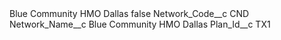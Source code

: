 <?xml version="1.0" encoding="UTF-8"?>
<CustomMetadata xmlns="http://soap.sforce.com/2006/04/metadata" xmlns:xsi="http://www.w3.org/2001/XMLSchema-instance" xmlns:xsd="http://www.w3.org/2001/XMLSchema">
    <label>Blue Community HMO Dallas</label>
    <protected>false</protected>
    <values>
        <field>Network_Code__c</field>
        <value xsi:type="xsd:string">CND</value>
    </values>
    <values>
        <field>Network_Name__c</field>
        <value xsi:type="xsd:string">Blue Community HMO Dallas</value>
    </values>
    <values>
        <field>Plan_Id__c</field>
        <value xsi:type="xsd:string">TX1</value>
    </values>
</CustomMetadata>
